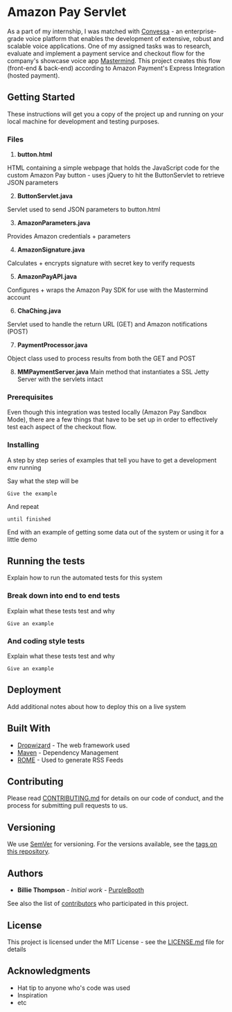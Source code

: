 # Amazon Pay Servlet

As a part of my internship, I was matched with [Convessa](http://convessa.com/) - an enterprise-grade voice platform that enables the development of extensive, robust and scalable voice applications. One of my assigned tasks was to research, evaluate and implement a payment service and checkout flow for the company's showcase voice app [Mastermind](http://mastermindbot.com). This project creates this flow (front-end & back-end) according to Amazon Payment's Express Integration (hosted payment).

## Getting Started

These instructions will get you a copy of the project up and running on your local machine for development and testing purposes.

### Files
1. **button.html**

HTML containing a simple webpage that holds the JavaScript code for the custom Amazon Pay button - uses jQuery to hit the ButtonServlet to retrieve JSON parameters

2. **ButtonServlet.java**

Servlet used to send JSON parameters to button.html

3. **AmazonParameters.java**

Provides Amazon credentials + parameters

4. **AmazonSignature.java**

Calculates + encrypts signature with secret key to verify requests

5. **AmazonPayAPI.java**

Configures + wraps the Amazon Pay SDK for use with the Mastermind account

6. **ChaChing.java**

Servlet used to handle the return URL (GET) and Amazon notifications (POST)

7. **PaymentProcessor.java**

Object class used to process results from both the GET and POST

8. **MMPaymentServer.java**
Main method that instantiates a SSL Jetty Server with the servlets intact

### Prerequisites

Even though this integration was tested locally (Amazon Pay Sandbox Mode), there are a few things that have to be set up in order to effectively test each aspect of the checkout flow.

### Installing

A step by step series of examples that tell you have to get a development env running

Say what the step will be

```
Give the example
```

And repeat

```
until finished
```

End with an example of getting some data out of the system or using it for a little demo

## Running the tests

Explain how to run the automated tests for this system

### Break down into end to end tests

Explain what these tests test and why

```
Give an example
```

### And coding style tests

Explain what these tests test and why

```
Give an example
```

## Deployment

Add additional notes about how to deploy this on a live system

## Built With

* [Dropwizard](http://www.dropwizard.io/1.0.2/docs/) - The web framework used
* [Maven](https://maven.apache.org/) - Dependency Management
* [ROME](https://rometools.github.io/rome/) - Used to generate RSS Feeds

## Contributing

Please read [CONTRIBUTING.md](https://gist.github.com/PurpleBooth/b24679402957c63ec426) for details on our code of conduct, and the process for submitting pull requests to us.

## Versioning

We use [SemVer](http://semver.org/) for versioning. For the versions available, see the [tags on this repository](https://github.com/your/project/tags). 

## Authors

* **Billie Thompson** - *Initial work* - [PurpleBooth](https://github.com/PurpleBooth)

See also the list of [contributors](https://github.com/your/project/contributors) who participated in this project.

## License

This project is licensed under the MIT License - see the [LICENSE.md](LICENSE.md) file for details

## Acknowledgments

* Hat tip to anyone who's code was used
* Inspiration
* etc
